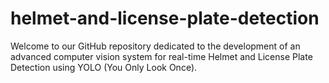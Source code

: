 # helmet-and-license-plate-detection
Welcome to our GitHub repository dedicated to the development of an advanced computer vision system for real-time Helmet and License Plate Detection using YOLO (You Only Look Once).

